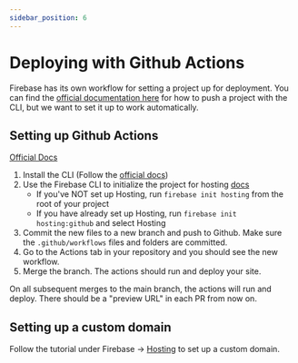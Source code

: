 ```yaml
---
sidebar_position: 6
---
```


# Deploying with Github Actions

Firebase has its own workflow for setting a project up for deployment. You can find the [official documentation here](https://firebase.google.com/docs/hosting/quickstart) for how to push a project with the CLI, but we want to set it up to work automatically.

## Setting up Github Actions

[Official Docs](https://firebase.google.com/docs/hosting/github-integration)

1. Install the CLI (Follow the [official docs](https://firebase.google.com/docs/cli#install_the_firebase_cli))
2. Use the Firebase CLI to initialize the project for hosting [docs](https://firebase.google.com/docs/cli#install_the_firebase_cli)
   - If you've NOT set up Hosting, run `firebase init hosting` from the root of your project
   - If you have already set up Hosting, run `firebase init hosting:github` and select Hosting
3. Commit the new files to a new branch and push to Github. Make sure the `.github/workflows` files and folders are committed.
4. Go to the Actions tab in your repository and you should see the new workflow.
5. Merge the branch. The actions should run and deploy your site.

On all subsequent merges to the main branch, the actions will run and deploy. There should be a "preview URL" in each PR from now on.

## Setting up a custom domain

Follow the tutorial under Firebase -> [Hosting](/firebase/subdomains-and-multisite/setup-the-subdomain.mdx) to set up a custom domain.
